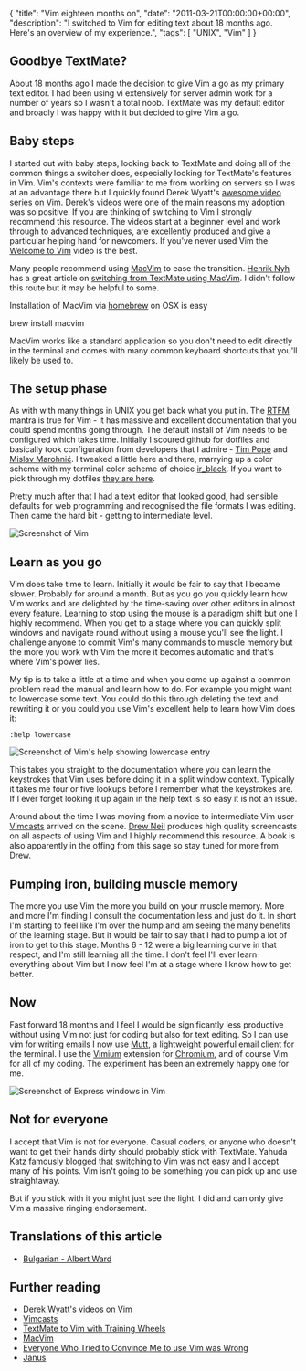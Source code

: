{
  "title": "Vim eighteen months on",
  "date": "2011-03-21T00:00:00+00:00",
  "description": "I switched to Vim for editing text about 18 months ago. Here's an overview of my experience.",
  "tags": [
    "UNIX",
    "Vim"
  ]
}

## Goodbye TextMate?

About 18 months ago I made the decision to give Vim a go as my primary text editor. I had been using vi extensively for server admin work for a number of years so I wasn't a total noob. TextMate was my default editor and broadly I was happy with it but decided to give Vim a go. 

## Baby steps

I started out with baby steps, looking back to TextMate and doing all of the common things a switcher does, especially looking for TextMate's features in Vim. Vim's contexts were familiar to me from working on servers so I was at an advantage there but I quickly found Derek Wyatt's [awesome video series on Vim][15]. Derek's videos were one of the main reasons my adoption was so positive. If you are thinking of switching to Vim I strongly recommend this resource. The videos start at a beginner level and work through to advanced techniques, are excellently produced and give a particular helping hand for newcomers. If you've never used Vim the [Welcome to Vim][1] video is the best.

Many people recommend using [MacVim][3] to ease the transition. [Henrik Nyh][4] has a great article on [switching from TextMate using MacVim][5]. I didn't follow this route but it may be helpful to some. 

Installation of MacVim via [homebrew][17] on OSX is easy

brew install macvim

MacVim works like a standard application so you don't need to edit directly in the terminal and comes with many common keyboard shortcuts that you'll likely be used to. 

## The setup phase

As with with many things in UNIX you get back what you put in. The [RTFM][2] mantra is true for Vim - it has massive and excellent documentation that you could spend months going through. The default install of Vim needs to be configured which takes time. Initially I scoured github for dotfiles and basically took configuration from developers that I admire - [Tim Pope][6] and [Mislav Marohni&#263;][18]. I tweaked a little here and there, marrying up a color scheme with my terminal color scheme of choice [ir\_black][7]. If you want to pick through my dotfiles [they are here][8].

Pretty much after that I had a text editor that looked good, had sensible defaults for web programming and recognised the file formats I was editing. Then came the hard bit - getting to intermediate level.

![Screenshot of Vim][16]

## Learn as you go

Vim does take time to learn. Initially it would be fair to say that I became slower. Probably for around a month. But as you go you quickly learn how Vim works and are delighted by the time-saving over other editors in almost every feature. Learning to stop using the mouse is a paradigm shift but one I highly recommend. When you get to a stage where you can quickly split windows and navigate round without using a mouse you'll see the light. I challenge anyone to commit Vim's many commands to muscle memory but the more you work with Vim the more it becomes automatic and that's where Vim's power lies. 

My tip is to take a little at a time and when you come up against a common problem read the manual and learn how to do. For example you might want to lowercase some text. You could do this through deleting the text and rewriting it or you could you use Vim's excellent help to learn how Vim does it:

    :help lowercase

![Screenshot of Vim's help showing lowercase entry][19]

This takes you straight to the documentation where you can learn the keystrokes that Vim uses before doing it in a split window context. Typically it takes me four or five lookups before I remember what the keystrokes are. If I ever forget looking it up again in the help text is so easy it is not an issue.  

Around about the time I was moving from a novice to intermediate Vim user [Vimcasts][9] arrived on the scene. [Drew Neil][10] produces high quality screencasts on all aspects of using Vim and I highly recommend this resource. A book is also apparently in the offing from this sage so stay tuned for more from Drew. 

## Pumping iron, building muscle memory

The more you use Vim the more you build on your muscle memory. More and more I'm finding I consult the documentation less and just do it. In short I'm starting to feel like I'm over the hump and am seeing the many benefits of the learning stage. But it would be fair to say that I had to pump a lot of iron to get to this stage. Months 6 - 12 were a big learning curve in that respect, and I'm still learning all the time. I don't feel I'll ever learn everything about Vim but I now feel I'm at a stage where I know how to get better.

## Now

Fast forward 18 months and I feel I would be significantly less productive without using Vim not just for coding but also for text editing. So I can use vim for writing emails I now use [Mutt][11], a lightweight powerful email client for the terminal. I use the [Vimium][12] extension for [Chromium][13], and of course Vim for all of my coding. The experiment has been an extremely happy one for me.

![Screenshot of Express windows in Vim][20]

## Not for everyone

I accept that Vim is not for everyone. Casual coders, or anyone who doesn't want to get their hands dirty should probably stick with TextMate. Yahuda Katz famously blogged that [switching to Vim was not easy][14] and I accept many of his points. Vim isn't going to be something you can pick up and use straightaway. 

But if you stick with it you might just see the light. I did and can only give Vim a massive ringing endorsement. 

## Translations of this article

* [Bulgarian - Albert Ward][22]

## Further reading

* [Derek Wyatt's videos on Vim][15]
* [Vimcasts][9]
* [TextMate to Vim with Training Wheels][5]
* [MacVim][3]
* [Everyone Who Tried to Convince Me to use Vim was Wrong][14]
* [Janus][21]

[1]: https://vimeo.com/6999927
[2]: http://en.wikipedia.org/wiki/RTFM
[3]: http://code.google.com/p/macvim/
[4]: http://henrik.nyh.se/
[5]: http://henrik.nyh.se/2011/01/textmate-to-vim-with-training-wheels
[6]: https://github.com/tpope/tpope
[7]: http://blog.toddwerth.com/entries/show/6
[8]: https://github.com/shapeshed/dotfiles
[9]: http://vimcasts.org/
[10]: http://drewneil.com/
[11]: http://www.mutt.org/
[12]: https://chrome.google.com/webstore/detail/dbepggeogbaibhgnhhndojpepiihcmeb
[13]: http://www.chromium.org/Home
[14]: http://yehudakatz.com/2010/07/29/everyone-who-tried-to-convince-me-to-use-vim-was-wrong/
[15]: https://vimeo.com/user1690209/videos
[16]: https://shapeshed.com/images/articles/vim_screenshot.png
[17]: https://github.com/mxcl/homebrew
[18]: https://github.com/mislav/dotfiles
[19]: https://shapeshed.com/images/articles/lowercase_vim_help.png
[20]: https://shapeshed.com/images/articles/express_screenshot.png
[21]: https://github.com/carlhuda/janus
[22]: http://www.fatcow.com/edu/eighteen-months-bg/

